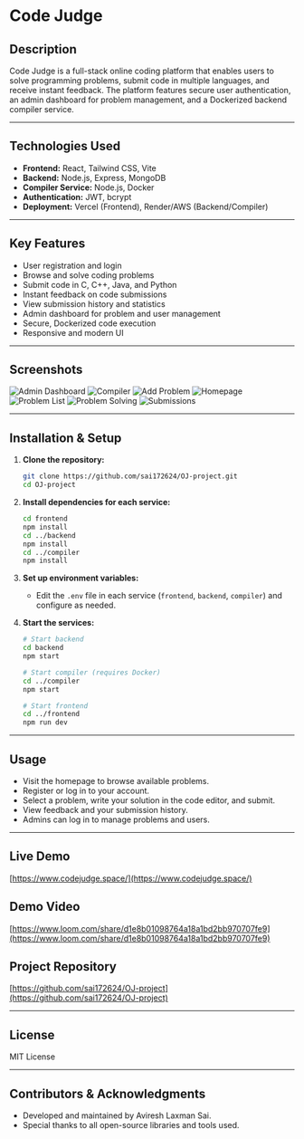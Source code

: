 # Code Judge

## Description

Code Judge is a full-stack online coding platform that enables users to solve programming problems, submit code in multiple languages, and receive instant feedback. The platform features secure user authentication, an admin dashboard for problem management, and a Dockerized backend compiler service.

---

## Technologies Used

- **Frontend:** React, Tailwind CSS, Vite
- **Backend:** Node.js, Express, MongoDB
- **Compiler Service:** Node.js, Docker
- **Authentication:** JWT, bcrypt
- **Deployment:** Vercel (Frontend), Render/AWS (Backend/Compiler)

---

## Key Features

- User registration and login
- Browse and solve coding problems
- Submit code in C, C++, Java, and Python
- Instant feedback on code submissions
- View submission history and statistics
- Admin dashboard for problem and user management
- Secure, Dockerized code execution
- Responsive and modern UI

---

## Screenshots

![Admin Dashboard](frontend/screenshots/admindashboard.png)
![Compiler](frontend/screenshots/compiler.png)
![Add Problem](frontend/screenshots/addproblem.png)
![Homepage](frontend/screenshots/homepage.png)
![Problem List](frontend/screenshots/problemlist.png)
![Problem Solving](frontend/screenshots/problemsolving.png)
![Submissions](frontend/screenshots/submissions.png)

---

## Installation & Setup

1. **Clone the repository:**
    ```bash
    git clone https://github.com/sai172624/OJ-project.git
    cd OJ-project
    ```

2. **Install dependencies for each service:**
    ```bash
    cd frontend
    npm install
    cd ../backend
    npm install
    cd ../compiler
    npm install
    ```

3. **Set up environment variables:**
    - Edit the `.env` file in each service (`frontend`, `backend`, `compiler`) and configure as needed.

4. **Start the services:**
    ```bash
    # Start backend
    cd backend
    npm start

    # Start compiler (requires Docker)
    cd ../compiler
    npm start

    # Start frontend
    cd ../frontend
    npm run dev
    ```

---

## Usage

- Visit the homepage to browse available problems.
- Register or log in to your account.
- Select a problem, write your solution in the code editor, and submit.
- View feedback and your submission history.
- Admins can log in to manage problems and users.

---

## Live Demo

[https://www.codejudge.space/](https://www.codejudge.space/)

## Demo Video

[https://www.loom.com/share/d1e8b01098764a18a1bd2bb970707fe9](https://www.loom.com/share/d1e8b01098764a18a1bd2bb970707fe9)

## Project Repository

[https://github.com/sai172624/OJ-project](https://github.com/sai172624/OJ-project)

---

## License

MIT License

---

## Contributors & Acknowledgments

- Developed and maintained by Aviresh Laxman Sai.
- Special thanks to all open-source libraries and tools used.
